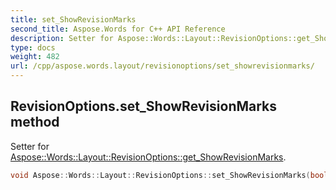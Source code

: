 ```yaml
---
title: set_ShowRevisionMarks
second_title: Aspose.Words for C++ API Reference
description: Setter for Aspose::Words::Layout::RevisionOptions::get_ShowRevisionMarks. 
type: docs
weight: 482
url: /cpp/aspose.words.layout/revisionoptions/set_showrevisionmarks/
---
```

## RevisionOptions.set_ShowRevisionMarks method


Setter for [Aspose::Words::Layout::RevisionOptions::get_ShowRevisionMarks](../get_showrevisionmarks/).

```cpp
void Aspose::Words::Layout::RevisionOptions::set_ShowRevisionMarks(bool value)
```


